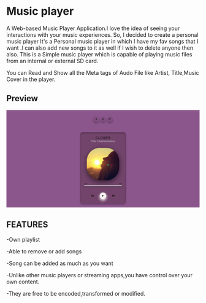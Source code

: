 <h1>Music player</h2>

A Web-based Music Player Application.I love the idea of seeing your interactions with your music experiences. So, I decided to create a personal music player
It's a Personal music player in which I have my fav songs that I want .I can also add new songs to it as well if I wish to delete anyone then also.
This is a Simple music player which is capable of playing music files from an internal or external SD card. 

You can Read and Show all the Meta tags of Audo File like Artist, Title,Music Cover in the player.
 
 <h2>Preview</h2>
  
![](Screenshot.png)


<h2>FEATURES</h2>

-Own playlist

-Able to remove or add songs

-Song can be added as much as you want

-Unlike other music players or streaming apps,you have control over your own content.

-They are free to be encoded,transformed or modified. 



